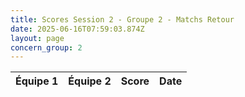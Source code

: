 ```yaml
---
title: Scores Session 2 - Groupe 2 - Matchs Retour
date: 2025-06-16T07:59:03.874Z
layout: page
concern_group: 2
---
```




| Équipe 1 | Équipe 2 | Score | Date |
|----------|----------|-------|------|

